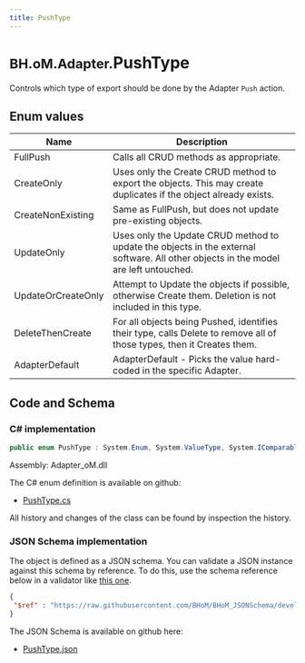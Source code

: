 ```yaml
---
title: PushType
---
```


# <small>BH.oM.Adapter.</small>**PushType**

Controls which type of export should be done by the Adapter `Push` action.

## Enum values

| Name            | Description                                                    |
|-----------------|----------------------------------------------------------------|
| FullPush |  Calls all CRUD methods as appropriate.  |
| CreateOnly |  Uses only the Create CRUD method to export the objects. This may create duplicates if the object already exists.  |
| CreateNonExisting |  Same as FullPush, but does not update pre-existing objects.  |
| UpdateOnly |  Uses only the Update CRUD method to update the objects in the external software. All other objects in the model are left untouched.  |
| UpdateOrCreateOnly |  Attempt to Update the objects if possible, otherwise Create them. Deletion is not included in this type.  |
| DeleteThenCreate |  For all objects being Pushed, identifies their type, calls Delete to remove all of those types, then it Creates them.  |
| AdapterDefault |  AdapterDefault - Picks the value hard-coded in the specific Adapter.  |


## Code and Schema

### C# implementation

``` C# title="C#"
public enum PushType : System.Enum, System.ValueType, System.IComparable, System.ISpanFormattable, System.IFormattable, System.IConvertible
```

Assembly: Adapter_oM.dll

The C# enum definition is available on github:

- [PushType.cs](https://github.com/BHoM/BHoM_Adapter/blob/develop/Adapter_oM/Enums\PushType.cs)

All history and changes of the class can be found by inspection the history.
### JSON Schema implementation

The object is defined as a JSON schema. You can validate a JSON instance against this schema by reference. To do this, use the schema reference below in a validator like [this one](https://www.jsonschemavalidator.net/).

``` json title="JSON Schema"
{
 "$ref" : "https://raw.githubusercontent.com/BHoM/BHoM_JSONSchema/develop/Adapter_oM/PushType.json"
}
```

The JSON Schema is available on github here:

- [PushType.json](https://github.com/BHoM/BHoM_JSONSchema/blob/develop/Adapter_oM/PushType.json)
